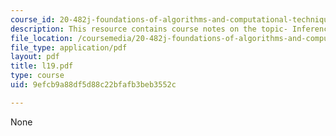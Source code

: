 ```yaml
---
course_id: 20-482j-foundations-of-algorithms-and-computational-techniques-in-systems-biology-spring-2006
description: This resource contains course notes on the topic- Inference and Statistics.
file_location: /coursemedia/20-482j-foundations-of-algorithms-and-computational-techniques-in-systems-biology-spring-2006/9efcb9a88df5d88c22bfafb3beb3552c_l19.pdf
file_type: application/pdf
layout: pdf
title: l19.pdf
type: course
uid: 9efcb9a88df5d88c22bfafb3beb3552c

---
```

None